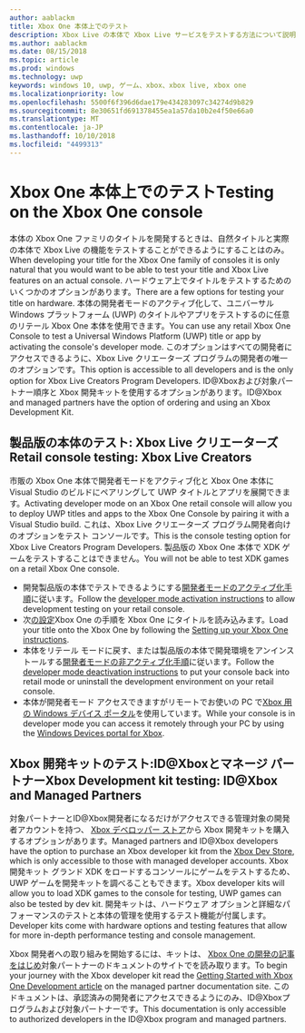 ```yaml
---
author: aablackm
title: Xbox One 本体上でのテスト
description: Xbox Live の本体で Xbox Live サービスをテストする方法について説明します
ms.author: aablackm
ms.date: 08/15/2018
ms.topic: article
ms.prod: windows
ms.technology: uwp
keywords: windows 10, uwp, ゲーム、xbox、xbox live, xbox one
ms.localizationpriority: low
ms.openlocfilehash: 5500f6f396d6dae179e434283097c34274d9b829
ms.sourcegitcommit: 8e30651fd691378455ea1a57da10b2e4f50e66a0
ms.translationtype: MT
ms.contentlocale: ja-JP
ms.lasthandoff: 10/10/2018
ms.locfileid: "4499313"
---
```

# <a name="testing-on-the-xbox-one-console"></a><span data-ttu-id="3fdca-104">Xbox One 本体上でのテスト</span><span class="sxs-lookup"><span data-stu-id="3fdca-104">Testing on the Xbox One console</span></span>

<span data-ttu-id="3fdca-105">本体の Xbox One ファミリのタイトルを開発するときは、自然タイトルと実際の本体で Xbox Live の機能をテストすることができるようにすることはのみ。</span><span class="sxs-lookup"><span data-stu-id="3fdca-105">When developing your title for the Xbox One family of consoles it is only natural that you would want to be able to test your title and Xbox Live features on an actual console.</span></span> <span data-ttu-id="3fdca-106">ハードウェア上でタイトルをテストするためのいくつかのオプションがあります。</span><span class="sxs-lookup"><span data-stu-id="3fdca-106">There are a few options for testing your title on hardware.</span></span> <span data-ttu-id="3fdca-107">本体の開発者モードのアクティブ化して、ユニバーサル Windows プラットフォーム (UWP) のタイトルやアプリをテストするのに任意のリテール Xbox One 本体を使用できます。</span><span class="sxs-lookup"><span data-stu-id="3fdca-107">You can use any retail Xbox One Console to test a Universal Windows Platform (UWP) title or app by activating the console's developer mode.</span></span> <span data-ttu-id="3fdca-108">このオプションはすべての開発者にアクセスできるように、Xbox Live クリエーターズ プログラムの開発者の唯一のオプションです。</span><span class="sxs-lookup"><span data-stu-id="3fdca-108">This option is accessible to all developers and is the only option for Xbox Live Creators Program Developers.</span></span> <span data-ttu-id="3fdca-109">ID@Xboxおよび対象パートナー順序と Xbox 開発キットを使用するオプションがあります。</span><span class="sxs-lookup"><span data-stu-id="3fdca-109">ID@Xbox and managed partners have the option of ordering and using an Xbox Development Kit.</span></span>

## <a name="retail-console-testing-xbox-live-creators"></a><span data-ttu-id="3fdca-110">製品版の本体のテスト: Xbox Live クリエーターズ</span><span class="sxs-lookup"><span data-stu-id="3fdca-110">Retail console testing: Xbox Live Creators</span></span>

<span data-ttu-id="3fdca-111">市販の Xbox One 本体で開発者モードをアクティブ化と Xbox One 本体に Visual Studio のビルドにペアリングして UWP タイトルとアプリを展開できます。</span><span class="sxs-lookup"><span data-stu-id="3fdca-111">Activating developer mode on an Xbox One retail console will allow you to deploy UWP titles and apps to the Xbox One Console by pairing it with a Visual Studio build.</span></span> <span data-ttu-id="3fdca-112">これは、Xbox Live クリエーターズ プログラム開発者向けのオプションをテスト コンソールです。</span><span class="sxs-lookup"><span data-stu-id="3fdca-112">This is the console testing option for Xbox Live Creators Program Developers.</span></span> <span data-ttu-id="3fdca-113">製品版の Xbox One 本体で XDK ゲームをテストすることはできません。</span><span class="sxs-lookup"><span data-stu-id="3fdca-113">You will not be able to test XDK games on a retail Xbox One console.</span></span>

* <span data-ttu-id="3fdca-114">開発製品版の本体でテストできるようにする[開発者モードのアクティブ化手順](../xbox-apps/devkit-activation.md)に従います。</span><span class="sxs-lookup"><span data-stu-id="3fdca-114">Follow the [developer mode activation instructions](../xbox-apps/devkit-activation.md) to allow development testing on your retail console.</span></span>  
* <span data-ttu-id="3fdca-115">次[の設定](../xbox-apps/development-environment-setup.md#setting-up-your-xbox-one)Xbox One の手順を Xbox One にタイトルを読み込みます。</span><span class="sxs-lookup"><span data-stu-id="3fdca-115">Load your title onto the Xbox One by following the [Setting up your Xbox One instructions](../xbox-apps/development-environment-setup.md#setting-up-your-xbox-one).</span></span>  
* <span data-ttu-id="3fdca-116">本体をリテール モードに戻す、または製品版の本体で開発環境をアンインストールする[開発者モードの非アクティブ化手順](../xbox-apps/devkit-deactivation.md)に従います。</span><span class="sxs-lookup"><span data-stu-id="3fdca-116">Follow the [developer mode deactivation instructions](../xbox-apps/devkit-deactivation.md) to put your console back into retail mode or uninstall the development environment on your retail console.</span></span>  
* <span data-ttu-id="3fdca-117">本体が開発者モード アクセスできますがリモートでお使いの PC で[Xbox 用の Windows デバイス ポータル](../debug-test-perf/device-portal-xbox.md)を使用しています。</span><span class="sxs-lookup"><span data-stu-id="3fdca-117">While your console is in developer mode you can access it remotely through your PC by using the [Windows Devices portal for Xbox](../debug-test-perf/device-portal-xbox.md).</span></span>  

## <a name="xbox-development-kit-testing-idxbox-and-managed-partners"></a><span data-ttu-id="3fdca-118">Xbox 開発キットのテスト:ID@Xboxとマネージ パートナー</span><span class="sxs-lookup"><span data-stu-id="3fdca-118">Xbox Development kit testing: ID@Xbox and Managed Partners</span></span>

<span data-ttu-id="3fdca-119">対象パートナーとID@Xbox開発者になるだけがアクセスできる管理対象の開発者アカウントを持つ、 [Xbox デベロッパー ストア](https://gamedevstore.partners.extranet.microsoft.com/)から Xbox 開発キットを購入するオプションがあります。</span><span class="sxs-lookup"><span data-stu-id="3fdca-119">Managed partners and ID@Xbox developers have the option to purchase an Xbox developer kit from the [Xbox Dev Store](https://gamedevstore.partners.extranet.microsoft.com/), which is only accessible to those with managed developer accounts.</span></span> <span data-ttu-id="3fdca-120">Xbox 開発キット グランド XDK をロードするコンソールにゲームをテストするため、UWP ゲームを開発キットを調べることもできます。</span><span class="sxs-lookup"><span data-stu-id="3fdca-120">Xbox developer kits will allow you to load XDK games to the console for testing, UWP games can also be tested by dev kit.</span></span> <span data-ttu-id="3fdca-121">開発キットは、ハードウェア オプションと詳細なパフォーマンスのテストと本体の管理を使用するテスト機能が付属します。</span><span class="sxs-lookup"><span data-stu-id="3fdca-121">Developer kits come with hardware options and testing features that allow for more in-depth performance testing and console management.</span></span>

<span data-ttu-id="3fdca-122">Xbox 開発者への取り組みを開始するには、キットは、 [Xbox One の開発の記事をはじめ](https://developer.microsoft.com/en-us/games/xbox/docs/xdk/atoc-getting-started)対象パートナーのドキュメントのサイトでを読み取ります。</span><span class="sxs-lookup"><span data-stu-id="3fdca-122">To begin your journey with the Xbox developer kit read the [Getting Started with Xbox One Development article](https://developer.microsoft.com/en-us/games/xbox/docs/xdk/atoc-getting-started) on the managed partner documentation site.</span></span> <span data-ttu-id="3fdca-123">このドキュメントは、承認済みの開発者にアクセスできるようにのみ、ID@Xboxプログラムおよび対象パートナーです。</span><span class="sxs-lookup"><span data-stu-id="3fdca-123">This documentation is only accessible to authorized developers in the ID@Xbox program and managed partners.</span></span>